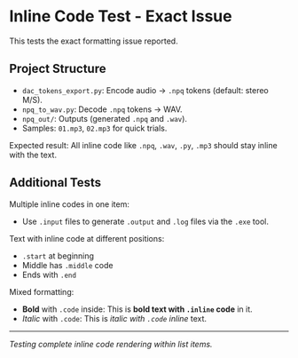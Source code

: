 # Inline Code Test - Exact Issue

This tests the exact formatting issue reported.

## Project Structure

- `dac_tokens_export.py`: Encode audio → `.npq` tokens (default: stereo M/S).
- `npq_to_wav.py`: Decode `.npq` tokens → WAV.
- `npq_out/`: Outputs (generated `.npq` and `.wav`).
- Samples: `01.mp3`, `02.mp3` for quick trials.

Expected result: All inline code like `.npq`, `.wav`, `.py`, `.mp3` should stay inline with the text.

## Additional Tests

Multiple inline codes in one item:
- Use `.input` files to generate `.output` and `.log` files via the `.exe` tool.

Text with inline code at different positions:
- `.start` at beginning
- Middle has `.middle` code
- Ends with `.end`

Mixed formatting:
- **Bold** with `.code` inside: This is **bold text with `.inline` code** in it.
- *Italic* with `.code`: This is *italic with `.code` inline* text.

---

*Testing complete inline code rendering within list items.*
